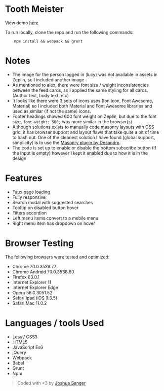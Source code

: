 # Tooth Meister

View demo [here](http://joshuasanger.ca/toothmeister)

To run locally, clone the repo and run the following commands:

```
    npm install && webpack && grunt
```

# Notes
* The image for the person logged in (lucy) was not available in assets in Zeplin, so I included another image
* As mentioned to alex, there were font size / weight inconsistencies between the feed cards, so I applied the same styling for all cards. (Author text, body text, etc) 
* It looks like there were 3 sets of icons uses (Ion icon, Font Awesome, Material) so I included both Material and Font Awesome libraries and used as similar (if not the same) icons.
* Footer headings showed 600 font weight on Zeplin, but due to the font size, `font-weight: 500;` was more similar in the browser(s)
* Although solutions exists to manually code masonry layouts with CSS grid, it has browser support and layout flaws that take quite a bit of time to hash out. One of the cleanest solution I have found (global support, simplicity) is to use the [Masonry plugin by Desandro](http://masonry.desandro.com). 
* The code is set up to enable or disable the bottom subscribe button (If the input is empty) however I kept it enabled due to how it is in the design

# Features
* Faux page loading 
* Fully responsive
* Search modal with suggested searches
* Tooltip on disabled button hover
* Filters accordion
* Left menu items convert to a mobile menu
* Right menu item has dropdown on hover

# Browser Testing
The following browsers were tested and optimized:
* Chrome 70.0.3538.77
* Chrome Android 70.0.3538.80
* Firefox 63.0.1
* Internet Explorer 11
* Internet Explorer Edge
* Opera 56.0.3051.52
* Safari Ipad (iOS 9.3.5)
* Safari Mac 11.0.2

# Languages / tools Used
* Less / CSS3
* HTML5
* JavaScript Es6
* jQuery
* Webpack
* Babel
* Grunt
* Npm

> Coded with <3 by [Joshua Sanger](http://joshuasanger.ca)
